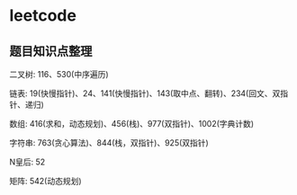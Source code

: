 # leetcode

## 题目知识点整理

二叉树: 116、530(中序遍历)

链表: 19(快慢指针)、24、141(快慢指针)、143(取中点、翻转)、234(回文、双指针、递归)

数组: 416(求和，动态规划)、456(栈)、977(双指针)、1002(字典计数)

字符串: 763(贪心算法)、844(栈，双指针)、925(双指针)

N皇后: 52

矩阵: 542(动态规划)
